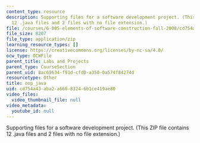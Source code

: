 ```yaml
---
content_type: resource
description: Supporting files for a software development project. (This ZIP file contains
  12 .java files and 2 files with no file extension.)
file: /courses/6-005-elements-of-software-construction-fall-2008/cd754a43aba2a66083246b1ce419ae80_oop_java.zip
file_size: 8207
file_type: application/zip
learning_resource_types: []
license: https://creativecommons.org/licenses/by-nc-sa/4.0/
ocw_type: OCWFile
parent_title: Labs and Projects
parent_type: CourseSection
parent_uid: 8ac69634-f91d-cfd0-a350-0a574f84274d
resourcetype: Other
title: oop_java
uid: cd754a43-aba2-a660-8324-6b1ce419ae80
video_files:
  video_thumbnail_file: null
video_metadata:
  youtube_id: null
---
```

Supporting files for a software development project. (This ZIP file contains 12 .java files and 2 files with no file extension.)